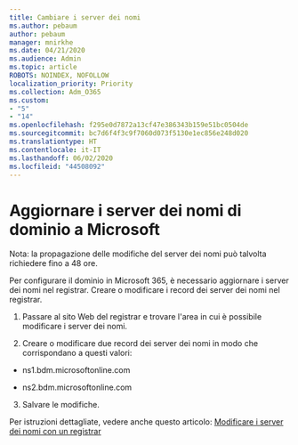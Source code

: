 ```yaml
---
title: Cambiare i server dei nomi
ms.author: pebaum
author: pebaum
manager: mnirkhe
ms.date: 04/21/2020
ms.audience: Admin
ms.topic: article
ROBOTS: NOINDEX, NOFOLLOW
localization_priority: Priority
ms.collection: Adm_O365
ms.custom:
- "5"
- "14"
ms.openlocfilehash: f295e0d7872a13cf47e386343b159e51bc0504de
ms.sourcegitcommit: bc7d6f4f3c9f7060d073f5130e1ec856e248d020
ms.translationtype: HT
ms.contentlocale: it-IT
ms.lasthandoff: 06/02/2020
ms.locfileid: "44508092"
---
```

# <a name="update-your-domain-nameservers-to-point-to-microsoft"></a>Aggiornare i server dei nomi di dominio a Microsoft

Nota: la propagazione delle modifiche del server dei nomi può talvolta richiedere fino a 48 ore.
  
Per configurare il dominio in Microsoft 365, è necessario aggiornare i server dei nomi nel registrar. Creare o modificare i record dei server dei nomi nel registrar.
  
1. Passare al sito Web del registrar e trovare l'area in cui è possibile modificare i server dei nomi.
  
2. Creare o modificare due record dei server dei nomi in modo che corrispondano a questi valori:

  - ns1.bdm.microsoftonline.com

  - ns2.bdm.microsoftonline.com

3. Salvare le modifiche.

Per istruzioni dettagliate, vedere anche questo articolo: [Modificare i server dei nomi con un registrar](https://docs.microsoft.com/microsoft-365/admin/get-help-with-domains/change-nameservers-at-any-domain-registrar)
  